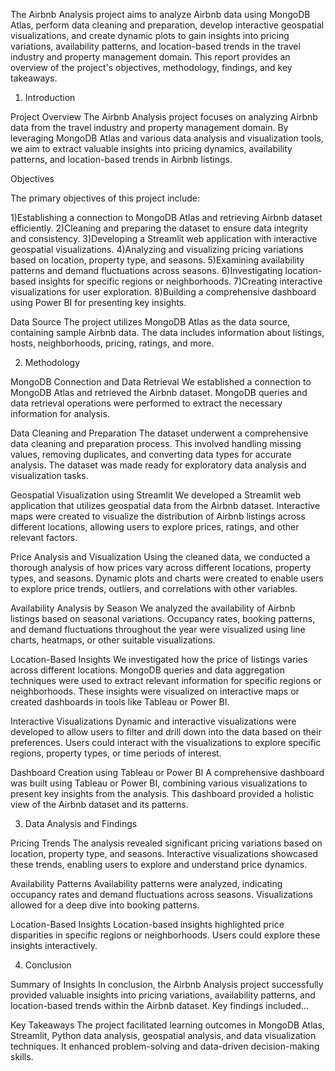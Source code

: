 The Airbnb Analysis project aims to analyze Airbnb data using MongoDB Atlas, perform data cleaning and preparation, develop interactive geospatial visualizations, and create dynamic plots to gain insights into pricing variations, availability patterns, and location-based trends in the travel industry and property management domain. This report provides an overview of the project's objectives, methodology, findings, and key takeaways.

1. Introduction

   
Project Overview
The Airbnb Analysis project focuses on analyzing Airbnb data from the travel industry and property management domain. By leveraging MongoDB Atlas and various data analysis and visualization tools, we aim to extract valuable insights into pricing dynamics, availability patterns, and location-based trends in Airbnb listings.

Objectives

The primary objectives of this project include:

1)Establishing a connection to MongoDB Atlas and retrieving Airbnb dataset efficiently.
2)Cleaning and preparing the dataset to ensure data integrity and consistency.
3)Developing a Streamlit web application with interactive geospatial visualizations.
4)Analyzing and visualizing pricing variations based on location, property type, and seasons.
5)Examining availability patterns and demand fluctuations across seasons.
6)Investigating location-based insights for specific regions or neighborhoods.
7)Creating interactive visualizations for user exploration.
8)Building a comprehensive dashboard using Power BI for presenting key insights.

Data Source
The project utilizes MongoDB Atlas as the data source, containing sample Airbnb data. The data includes information about listings, hosts, neighborhoods, pricing, ratings, and more.

2. Methodology
   
MongoDB Connection and Data Retrieval
We established a connection to MongoDB Atlas and retrieved the Airbnb dataset. MongoDB queries and data retrieval operations were performed to extract the necessary information for analysis.

Data Cleaning and Preparation
The dataset underwent a comprehensive data cleaning and preparation process. This involved handling missing values, removing duplicates, and converting data types for accurate analysis. The dataset was made ready for exploratory data analysis and visualization tasks.

Geospatial Visualization using Streamlit
We developed a Streamlit web application that utilizes geospatial data from the Airbnb dataset. Interactive maps were created to visualize the distribution of Airbnb listings across different locations, allowing users to explore prices, ratings, and other relevant factors.

Price Analysis and Visualization
Using the cleaned data, we conducted a thorough analysis of how prices vary across different locations, property types, and seasons. Dynamic plots and charts were created to enable users to explore price trends, outliers, and correlations with other variables.

Availability Analysis by Season
We analyzed the availability of Airbnb listings based on seasonal variations. Occupancy rates, booking patterns, and demand fluctuations throughout the year were visualized using line charts, heatmaps, or other suitable visualizations.

Location-Based Insights
We investigated how the price of listings varies across different locations. MongoDB queries and data aggregation techniques were used to extract relevant information for specific regions or neighborhoods. These insights were visualized on interactive maps or created dashboards in tools like Tableau or Power BI.

Interactive Visualizations
Dynamic and interactive visualizations were developed to allow users to filter and drill down into the data based on their preferences. Users could interact with the visualizations to explore specific regions, property types, or time periods of interest.

Dashboard Creation using Tableau or Power BI
A comprehensive dashboard was built using Tableau or Power BI, combining various visualizations to present key insights from the analysis. This dashboard provided a holistic view of the Airbnb dataset and its patterns.

3. Data Analysis and Findings

Pricing Trends
The analysis revealed significant pricing variations based on location, property type, and seasons. Interactive visualizations showcased these trends, enabling users to explore and understand price dynamics.

Availability Patterns
Availability patterns were analyzed, indicating occupancy rates and demand fluctuations across seasons. Visualizations allowed for a deep dive into booking patterns.

Location-Based Insights
Location-based insights highlighted price disparities in specific regions or neighborhoods. Users could explore these insights interactively.

4. Conclusion
   
Summary of Insights
In conclusion, the Airbnb Analysis project successfully provided valuable insights into pricing variations, availability patterns, and location-based trends within the Airbnb dataset. Key findings included...

Key Takeaways
The project facilitated learning outcomes in MongoDB Atlas, Streamlit, Python data analysis, geospatial analysis, and data visualization techniques. It enhanced problem-solving and data-driven decision-making skills.

